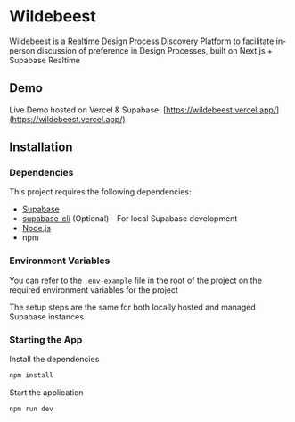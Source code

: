 # Wildebeest
Wildebeest is a Realtime Design Process Discovery Platform to facilitate in-person discussion of preference in Design Processes, built on Next.js + Supabase Realtime

## Demo
Live Demo hosted on Vercel & Supabase: [https://wildebeest.vercel.app/](https://wildebeest.vercel.app/)

## Installation
### Dependencies 
This project requires the following dependencies:
- [Supabase](https://supabase.com/)
- [supabase-cli](https://supabase.com/docs/guides/cli) (Optional) - For local Supabase development
- [Node.js](https://nodejs.org/en/)
- npm

### Environment Variables 
You can refer to the `.env-example` file in the root of the project on the required environment variables for the project

The setup steps are the same for both locally hosted and managed Supabase instances


### Starting the App
Install the dependencies
```bash
npm install
```

Start the application
```bash
npm run dev
```



